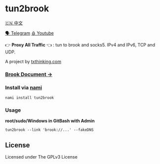 # tun2brook

[🇨🇳 中文](README_ZH.md)

[🗣 Telegram](https://t.me/s/txthinking_news)
[🩸 Youtube](https://www.youtube.com/txthinking) 

👉 **Proxy All Traffic** 👈 : tun to brook and socks5. IPv4 and IPv6, TCP and UDP.

A project by [txthinking.com](https://www.txthinking.com)

### [Brook Document ->](https://txthinking.github.io/brook/)

### Install via [nami](https://github.com/txthinking/nami)

```
nami install tun2brook
```

### Usage

**root/sudo/Windows in GitBash with Admin**

```
tun2brook --link 'brook://...' --fakeDNS
```

## License

Licensed under The GPLv3 License
